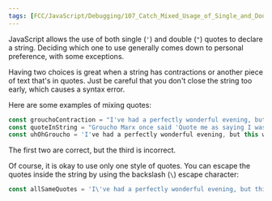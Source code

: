 ```yaml
---
tags: [FCC/JavaScript/Debugging/107_Catch_Mixed_Usage_of_Single_and_Double_Quotes]
---
```

JavaScript allows the use of both single (`'`) and double (`"`) quotes to declare a string. Deciding which one to use generally comes down to personal preference, with some exceptions.

Having two choices is great when a string has contractions or another piece of text that's in quotes. Just be careful that you don't close the string too early, which causes a syntax error.

Here are some examples of mixing quotes:

```js
const grouchoContraction = "I've had a perfectly wonderful evening, but this wasn't it.";
const quoteInString = "Groucho Marx once said 'Quote me as saying I was mis-quoted.'";
const uhOhGroucho = 'I've had a perfectly wonderful evening, but this wasn't it.';
```

The first two are correct, but the third is incorrect.

Of course, it is okay to use only one style of quotes. You can escape the quotes inside the string by using the backslash (`\`) escape character:

```js
const allSameQuotes = 'I\'ve had a perfectly wonderful evening, but this wasn\'t it.';
```
